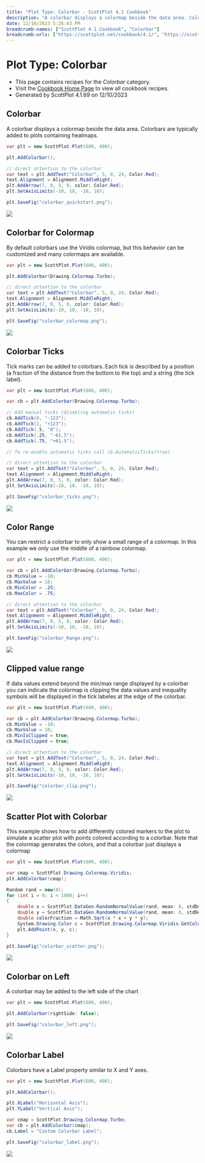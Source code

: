 ```yaml
---
title: "Plot Type: Colorbar - ScottPlot 4.1 Cookbook"
description: "A colorbar displays a colormap beside the data area. Colorbars are typically added to plots containing heatmaps."
date: 12/10/2023 5:26:43 PM
breadcrumb-names: ["ScottPlot 4.1 Cookbook", "Colorbar"]
breadcrumb-urls: ["https://scottplot.net/cookbook/4.1/", "https://scottplot.net/cookbook/4.1/category/plottable-colorbar/"]
---
```


# Plot Type: Colorbar
* This page contains recipes for the _Colorbar_ category.
* Visit the [Cookbook Home Page](../../) to view all cookbook recipes.
* Generated by ScottPlot 4.1.69 on 12/10/2023
## Colorbar

A colorbar displays a colormap beside the data area. Colorbars are typically added to plots containing heatmaps.

```cs
var plt = new ScottPlot.Plot(600, 400);

plt.AddColorbar();

// direct attention to the colorbar
var text = plt.AddText("Colorbar", 5, 0, 24, Color.Red);
text.Alignment = Alignment.MiddleRight;
plt.AddArrow(7, 0, 5, 0, color: Color.Red);
plt.SetAxisLimits(-10, 10, -10, 10);

plt.SaveFig("colorbar_quickstart.png");
```

<img src='../../images/colorbar_quickstart.png' class='d-block mx-auto my-5' />


## Colorbar for Colormap

By default colorbars use the Viridis colormap, but this behavior can be customized and many colormaps are available.

```cs
var plt = new ScottPlot.Plot(600, 400);

plt.AddColorbar(Drawing.Colormap.Turbo);

// direct attention to the colorbar
var text = plt.AddText("Colorbar", 5, 0, 24, Color.Red);
text.Alignment = Alignment.MiddleRight;
plt.AddArrow(7, 0, 5, 0, color: Color.Red);
plt.SetAxisLimits(-10, 10, -10, 10);

plt.SaveFig("colorbar_colormap.png");
```

<img src='../../images/colorbar_colormap.png' class='d-block mx-auto my-5' />


## Colorbar Ticks

Tick marks can be added to colorbars. Each tick is described by a position (a fraction of the distance from the bottom to the top) and a string (the tick label).

```cs
var plt = new ScottPlot.Plot(600, 400);

var cb = plt.AddColorbar(Drawing.Colormap.Turbo);

// Add manual ticks (disabling automatic ticks)
cb.AddTick(0, "-123");
cb.AddTick(1, "+123");
cb.AddTick(.5, "0");
cb.AddTick(.25, "-61.5");
cb.AddTick(.75, "+61.5");

// To re-enable automatic ticks call cb.AutomaticTicks(true)

// direct attention to the colorbar
var text = plt.AddText("Colorbar", 5, 0, 24, Color.Red);
text.Alignment = Alignment.MiddleRight;
plt.AddArrow(7, 0, 5, 0, color: Color.Red);
plt.SetAxisLimits(-10, 10, -10, 10);

plt.SaveFig("colorbar_ticks.png");
```

<img src='../../images/colorbar_ticks.png' class='d-block mx-auto my-5' />


## Color Range

You can restrict a colorbar to only show a small range of a colormap. In this example we only use the middle of a rainbow colormap.

```cs
var plt = new ScottPlot.Plot(600, 400);

var cb = plt.AddColorbar(Drawing.Colormap.Turbo);
cb.MinValue = -10;
cb.MaxValue = 10;
cb.MinColor = .25;
cb.MaxColor = .75;

// direct attention to the colorbar
var text = plt.AddText("Colorbar", 5, 0, 24, Color.Red);
text.Alignment = Alignment.MiddleRight;
plt.AddArrow(7, 0, 5, 0, color: Color.Red);
plt.SetAxisLimits(-10, 10, -10, 10);

plt.SaveFig("colorbar_Range.png");
```

<img src='../../images/colorbar_range.png' class='d-block mx-auto my-5' />


## Clipped value range

If data values extend beyond the min/max range displayed by a colorbar you can indicate the colormap is clipping the data values and inequality symbols will be displayed in the tick labeles at the edge of the colorbar.

```cs
var plt = new ScottPlot.Plot(600, 400);

var cb = plt.AddColorbar(Drawing.Colormap.Turbo);
cb.MinValue = -10;
cb.MaxValue = 10;
cb.MinIsClipped = true;
cb.MaxIsClipped = true;

// direct attention to the colorbar
var text = plt.AddText("Colorbar", 5, 0, 24, Color.Red);
text.Alignment = Alignment.MiddleRight;
plt.AddArrow(7, 0, 5, 0, color: Color.Red);
plt.SetAxisLimits(-10, 10, -10, 10);

plt.SaveFig("colorbar_clip.png");
```

<img src='../../images/colorbar_clip.png' class='d-block mx-auto my-5' />


## Scatter Plot with Colorbar

This example shows how to add differently colored markers to the plot to simulate a scatter plot with points colored according to a colorbar. Note that the colormap generates the colors, and that a colorbar just displays a colormap

```cs
var plt = new ScottPlot.Plot(600, 400);

var cmap = ScottPlot.Drawing.Colormap.Viridis;
plt.AddColorbar(cmap);

Random rand = new(0);
for (int i = 0; i < 1000; i++)
{
    double x = ScottPlot.DataGen.RandomNormalValue(rand, mean: 0, stdDev: .5);
    double y = ScottPlot.DataGen.RandomNormalValue(rand, mean: 0, stdDev: .5);
    double colorFraction = Math.Sqrt(x * x + y * y);
    System.Drawing.Color c = ScottPlot.Drawing.Colormap.Viridis.GetColor(colorFraction);
    plt.AddPoint(x, y, c);
}

plt.SaveFig("colorbar_scatter.png");
```

<img src='../../images/colorbar_scatter.png' class='d-block mx-auto my-5' />


## Colorbar on Left

A colorbar may be added to the left side of the chart

```cs
var plt = new ScottPlot.Plot(600, 400);

plt.AddColorbar(rightSide: false);

plt.SaveFig("colorbar_left.png");
```

<img src='../../images/colorbar_left.png' class='d-block mx-auto my-5' />


## Colorbar Label

Colorbars have a Label property similar to X and Y axes.

```cs
var plt = new ScottPlot.Plot(600, 400);

plt.AddColorbar();

plt.XLabel("Horizontal Axis");
plt.YLabel("Vertical Axis");

var cmap = ScottPlot.Drawing.Colormap.Turbo;
var cb = plt.AddColorbar(cmap);
cb.Label = "Custom Colorbar Label";

plt.SaveFig("colorbar_label.png");
```

<img src='../../images/colorbar_label.png' class='d-block mx-auto my-5' />



